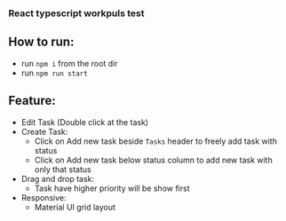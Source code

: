 ### React typescript workpuls test

## How to run:
- run `npm i` from the root dir
- run `npm run start`

## Feature:
- Edit Task (Double click at the task)
- Create Task:
  + Click on Add new task beside `Tasks` header to freely add task with status
  + Click on Add new task below status column to add new task with only that status
- Drag and drop task:
  + Task have higher priority will be show first
- Responsive:
  + Material UI grid layout
